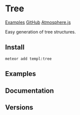 # Tree

[Examples](http://meteor-templ.herokuapp.com/tree) [GitHub](https://github.com/meteor-templ/tree) [Atmosphere.js](atmospherejs.com/templ/tree)

Easy generation of tree structures.

## Install

```
meteor add templ:tree
```

## Examples

## Documentation

## Versions